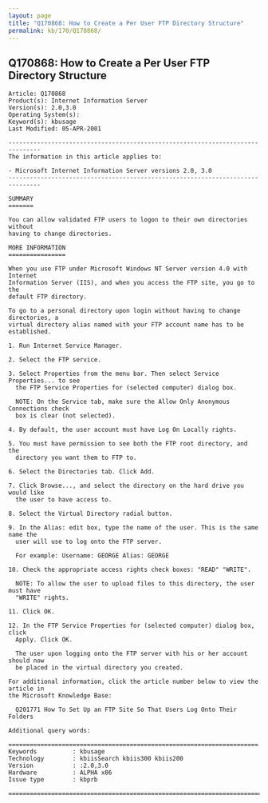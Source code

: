 ```yaml
---
layout: page
title: "Q170868: How to Create a Per User FTP Directory Structure"
permalink: kb/170/Q170868/
---
```


## Q170868: How to Create a Per User FTP Directory Structure

	Article: Q170868
	Product(s): Internet Information Server
	Version(s): 2.0,3.0
	Operating System(s): 
	Keyword(s): kbusage
	Last Modified: 05-APR-2001
	
	-------------------------------------------------------------------------------
	The information in this article applies to:
	
	- Microsoft Internet Information Server versions 2.0, 3.0 
	-------------------------------------------------------------------------------
	
	SUMMARY
	=======
	
	You can allow validated FTP users to logon to their own directories without
	having to change directories.
	
	MORE INFORMATION
	================
	
	When you use FTP under Microsoft Windows NT Server version 4.0 with Internet
	Information Server (IIS), and when you access the FTP site, you go to the
	default FTP directory.
	
	To go to a personal directory upon login without having to change directories, a
	virtual directory alias named with your FTP account name has to be established.
	
	1. Run Internet Service Manager.
	
	2. Select the FTP service.
	
	3. Select Properties from the menu bar. Then select Service Properties... to see
	  the FTP Service Properties for (selected computer) dialog box.
	
	  NOTE: On the Service tab, make sure the Allow Only Anonymous Connections check
	  box is clear (not selected).
	
	4. By default, the user account must have Log On Locally rights.
	
	5. You must have permission to see both the FTP root directory, and the
	  directory you want them to FTP to.
	
	6. Select the Directories tab. Click Add.
	
	7. Click Browse..., and select the directory on the hard drive you would like
	  the user to have access to.
	
	8. Select the Virtual Directory radial button.
	
	9. In the Alias: edit box, type the name of the user. This is the same name the
	  user will use to log onto the FTP server.
	
	  For example: Username: GEORGE Alias: GEORGE
	
	10. Check the appropriate access rights check boxes: "READ" "WRITE".
	
	  NOTE: To allow the user to upload files to this directory, the user must have
	  "WRITE" rights.
	
	11. Click OK.
	
	12. In the FTP Service Properties for (selected computer) dialog box, click
	  Apply. Click OK.
	
	  The user upon logging onto the FTP server with his or her account should now
	  be placed in the virtual directory you created.
	
	For additional information, click the article number below to view the article in
	the Microsoft Knowledge Base:
	
	  Q201771 How To Set Up an FTP Site So That Users Log Onto Their Folders
	
	Additional query words:
	
	======================================================================
	Keywords          : kbusage 
	Technology        : kbiisSearch kbiis300 kbiis200
	Version           : :2.0,3.0
	Hardware          : ALPHA x86
	Issue type        : kbprb
	
	=============================================================================
	
